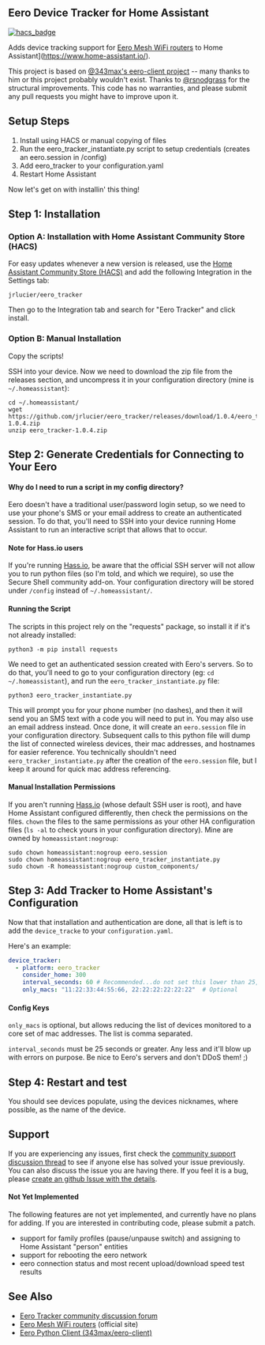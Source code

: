 ## Eero Device Tracker for Home Assistant

[![hacs_badge](https://img.shields.io/badge/HACS-Default-orange.svg)](https://github.com/custom-components/hacs)

Adds device tracking support for [Eero Mesh WiFi routers](https://eero.com/) to Home Assistant](https://www.home-assistant.io/).

This project is based on [@343max's eero-client project](https://github.com/343max/eero-client) -- many thanks to him or this project probably wouldn't exist. Thanks to [@rsnodgrass](https://github.com/rsnodgrass) for the structural improvements. This code has no warranties, and please submit any pull requests you might have to improve upon it.

## Setup Steps

1. Install using HACS or manual copying of files
2. Run the eero_tracker_instantiate.py script to setup credentials (creates an eero.session in /config)
3. Add eero_tracker to your configuration.yaml
4. Restart Home Assistant

Now let's get on with installin' this thing!

## Step 1: Installation

### Option A: Installation with Home Assistant Community Store (HACS)

For easy updates whenever a new version is released, use the [Home Assistant Community Store (HACS)](https://github.com/hacs/integration) and add the following Integration in the Settings tab:

```
jrlucier/eero_tracker
```

Then go to the Integration tab and search for "Eero Tracker" and click install.

### Option B: Manual Installation

Copy the scripts!

SSH into your device. Now we need to download the zip file from the releases section, and uncompress it in your configuration directory (mine is `~/.homeassistant`):
```
cd ~/.homeassistant/
wget https://github.com/jrlucier/eero_tracker/releases/download/1.0.4/eero_tracker-1.0.4.zip
unzip eero_tracker-1.0.4.zip
```

## Step 2: Generate Credentials for Connecting to Your Eero

#### Why do I need to run a script in my config directory?

Eero doesn't have a traditional user/password login setup, so we need to use your phone's SMS or your email address to create an authenticated session. To do that, you'll need to SSH into your device running Home Assistant to run an interactive script that allows that to occur. 

#### Note for Hass.io users

If you're running [Hass.io](https://www.home-assistant.io/hassio/), be aware that the official SSH server will not allow you to run python files (so I'm told, and which we require), so use the Secure Shell community add-on. Your configuration directory will be stored under `/config` instead of `~/.homeassistant/`. 

#### Running the Script

The scripts in this project rely on the "requests" package, so install it if it's not already installed:
```
python3 -m pip install requests
```

We need to get an authenticated session created with Eero's servers. So to do that, you'll need to go to your configuration directory (eg: `cd ~/.homeassistant`), and run the `eero_tracker_instantiate.py` file:
```
python3 eero_tracker_instantiate.py
```
This will prompt you for your phone number (no dashes), and then it will send you an SMS text with a code you will need to put in. You may also use an email address instead. Once done, it will create an `eero.session` file in your configuration directory.  Subsequent calls to this python file will dump the list of connected wireless devices, their mac addresses, and hostnames for easier reference.  You technically shouldn't need `eero_tracker_instantiate.py` after the creation of the `eero.session` file, but I keep it around for quick mac address referencing.

#### Manual Installation Permissions

If you aren't running [Hass.io](https://www.home-assistant.io/hassio/) (whose default SSH user is root), and have Home Assistant configured differently, then check the permissions on the files. `chown` the files to the same permissions as your other HA configuration files (`ls -al` to check yours in your configuration directory). Mine are owned by `homeassistant:nogroup`:

```
sudo chown homeassistant:nogroup eero.session 
sudo chown homeassistant:nogroup eero_tracker_instantiate.py 
sudo chown -R homeassistant:nogroup custom_components/
```

## Step 3: Add Tracker to Home Assistant's Configuration

Now that that installation and authentication are done, all that is left is to add the `device_tracke` to your `configuration.yaml`.

Here's an example:

```yaml
device_tracker:
  - platform: eero_tracker
    consider_home: 300
    interval_seconds: 60 # Recommended...do not set this lower than 25, we don't want to DDOS Eero
    only_macs: "11:22:33:44:55:66, 22:22:22:22:22:22"  # Optional
```

#### Config Keys

`only_macs` is optional, but allows reducing the list of devices monitored to a core set of mac addresses. The list is comma separated.

`interval_seconds` must be 25 seconds or greater. Any less and it'll blow up with errors on purpose. Be nice to Eero's servers and don't DDoS them! ;)

## Step 4: Restart and test

You should see devices populate, using the devices nicknames, where possible, as the name of the device.

## Support

If you are experiencing any issues, first check the [community support discussion thread](https://community.home-assistant.io/t/eero-support/21153) to see if anyone else has solved your issue previously. You can also discuss the issue you are having there. If you feel it is a bug, please [create an github Issue with the details](https://github.com/jrlucier/eero_tracker/issues).

#### Not Yet Implemented

The following features are not yet implemented, and currently have no plans for adding. If you are interested in contributing code, please submit a patch.

- support for family profiles (pause/unpause switch) and assigning to Home Assistant "person" entities
- support for rebooting the eero network
- eero connection status and most recent upload/download speed test results

## See Also

* [Eero Tracker community discussion forum](https://community.home-assistant.io/t/eero-support/21153)
* [Eero Mesh WiFi routers](https://eero.com/) (official site)
* [Eero Python Client (343max/eero-client)](https://github.com/343max/eero-client)
